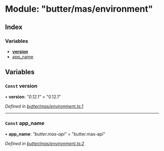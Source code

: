 
# Module: "butter/mas/environment"

## Index

### Variables

* [__version__](_butter_mas_environment_.md#const-__version__)
* [app_name](_butter_mas_environment_.md#const-app_name)

## Variables

### `Const` __version__

• **__version__**: *"0.12.1"* = "0.12.1"

*Defined in [butter/mas/environment.ts:1](https://github.com/butter-robotics/Butter.MAS.JavascriptAPI/blob/7e6b18f/butter/mas/environment.ts#L1)*

___

### `Const` app_name

• **app_name**: *"butter.mas-api"* = "butter.mas-api"

*Defined in [butter/mas/environment.ts:2](https://github.com/butter-robotics/Butter.MAS.JavascriptAPI/blob/7e6b18f/butter/mas/environment.ts#L2)*

